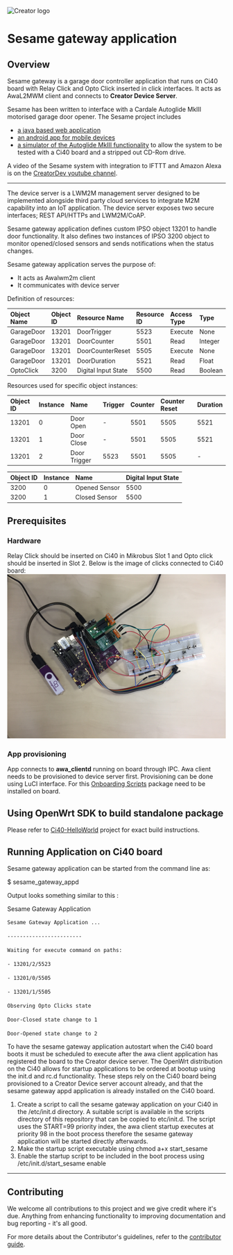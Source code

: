 
![Creator logo](http://static.creatordev.io/logo.png)

# Sesame gateway application

## Overview
Sesame gateway is a garage door controller application that runs on Ci40 board with Relay Click and Opto Click inserted in click interfaces. It acts as AwaL2MWM client and connects to **Creator Device Server**.

Sesame has been written to interface with a Cardale Autoglide MkIII motorised garage door opener. The Sesame project includes 

* [a java based web application](https://github.com/CreatorDev/webapp-sesame)
* [an android app for mobile devices](https://github.com/CreatorDev/android-sesame)
* [a simulator of the Autoglide MkIII functionality](https://github.com/CreatorDev/ci40-sesame-door-simulator) to allow the system to be tested with a Ci40 board and a stripped out CD-Rom drive.

A video of the Sesame system with integration to IFTTT and Amazon Alexa is on the [CreatorDev youtube channel](https://www.youtube.com/watch?v=cXrg5ei1hVM).

---

The device server is a LWM2M management server designed to be implemented alongside third party cloud services to integrate M2M capability into an IoT application. The device server exposes two secure interfaces; REST API/HTTPs and LWM2M/CoAP.

Sesame gateway application defines custom IPSO object 13201 to handle door functionality. It also defines two instances of IPSO 3200 object to monitor opened/closed sensors and sends notifications when the status changes.

Sesame gateway application serves the purpose of:
- It acts as Awalwm2m client
- It communicates with device server

Definition of resources: 

| Object Name       | Object ID | Resource Name       | Resource ID | Access Type | Type    |
| :-----------------| :---------| :-------------------| :-----------| :-----------| :-------|
| GarageDoor        | 13201     | DoorTrigger         | 5523        | Execute     | None    |
| GarageDoor        | 13201     | DoorCounter         | 5501        | Read        | Integer |
| GarageDoor        | 13201     | DoorCounterReset    | 5505        | Execute     | None    |
| GarageDoor        | 13201     | DoorDuration        | 5521        | Read        | Float   |
| OptoClick         | 3200      | Digital Input State | 5500        | Read        | Boolean |

Resources used for specific object instances:

| Object ID       | Instance | Name         | Trigger     | Counter | Counter Reset | Duration |
| :---------------| :--------| :------------| :-----------| :-------| :-------------| :--------|
| 13201           | 0        | Door Open    | -           | 5501    | 5505          | 5521     |
| 13201           | 1        | Door Close   | -           | 5501    | 5505          | 5521     |
| 13201           | 2        | Door Trigger | 5523        | 5501    | 5505          | -        |

| Object ID       | Instance | Name          | Digital Input State |
| :---------------| :--------| :-------------| :-------------------|
| 3200            | 0        | Opened Sensor | 5500                |
| 3200            | 1        | Closed Sensor | 5500                |


## Prerequisites
### Hardware
Relay Click should be inserted on Ci40 in Mikrobus Slot 1 and Opto click should be inserted in Slot 2. Below is the image of clicks connected to Ci40 board:
![image](docs/Ci40_HW_setup.jpg)

### App provisioning
App connects to **awa_clientd** running on board through IPC. Awa client needs to be provisioned to device server first. Provisioning can be done using LuCI interface. For this 
[Onboarding Scripts](https://github.com/CreatorDev/ci40-onboarding-scripts) package need to be installed on board.

## Using OpenWrt SDK to build standalone package

Please refer to [Ci40-HelloWorld](https://github.com/CreatorDev/Ci40_helloworld) project for exact build instructions.


## Running Application on Ci40 board
Sesame gateway application can be started from the command line as:

$ sesame_gateway_appd

Output looks something similar to this :

Sesame Gateway Application
```
Sesame Gateway Application ...

------------------------

Waiting for execute command on paths:

- 13201/2/5523

- 13201/0/5505

- 13201/1/5505

Observing Opto Clicks state

Door-Closed state change to 1

Door-Opened state change to 2

```

To have the sesame gateway application autostart when the Ci40 board boots it must be scheduled to execute after the awa client application has registered the board to the Creator device server. The OpenWrt distribution on the Ci40 allows for startup applications to be ordered at bootup using the init.d and rc.d functionality. These steps rely on the Ci40 board being provisioned to a Creator Device server account already, and that the sesame gateway appd application is already installed on the Ci40 board.

1. Create a script to call the sesame gateway application on your Ci40 in the /etc/init.d directory. A suitable script is available in the scripts directory of this repository that can be copied to etc/init.d. The script uses the START=99 priority index, the awa client startup executes at priority 98 in the boot process therefore the sesame gateway application will be started directly afterwards.
2. Make the startup script executable using chmod a+x start_sesame
3. Enable the startup script to be included in the boot process using /etc/init.d/start_sesame enable

----

## Contributing

We welcome all contributions to this project and we give credit where it's due. Anything from enhancing functionality to improving documentation and bug reporting - it's all good.

For more details about the Contributor's guidelines, refer to the [contributor guide](https://github.com/CreatorKit/creator-docs/blob/master/ContributorGuide.md).
